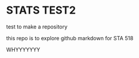 # STATS TEST2
test to make a repository

this repo is to explore github markdown for STA 518

WHYYYYYYY

